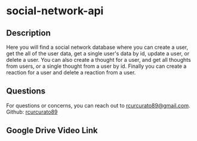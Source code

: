 # social-network-api

## Description
Here you will find a social network database where you can create a user, get the all of the user data, 
get a single user's data by id, update a user, or delete a user. You can also create a thought for a user,
and get all thoughts from users, or a single thought from a user by id. Finally you can create a reaction
for a user and delete a reaction from a user. 

## Questions

For questions or concerns, you can reach out to rcurcurato89@gmail.com.
Github: [rcurcurato89](https://github.com/rcurcurato89)

## Google Drive Video Link
